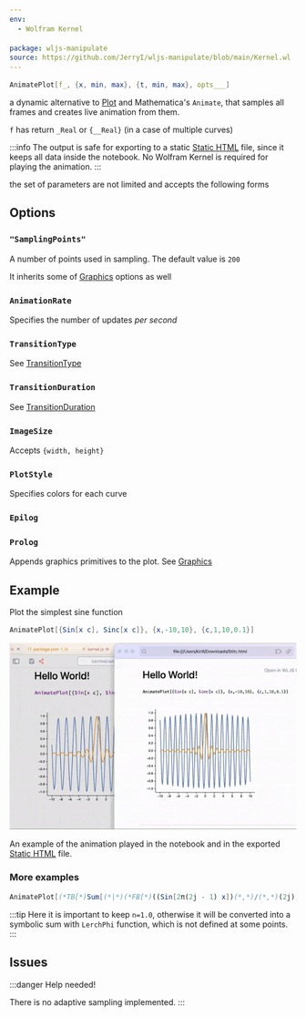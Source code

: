 ```yaml
---
env:
  - Wolfram Kernel

package: wljs-manipulate
source: https://github.com/JerryI/wljs-manipulate/blob/main/Kernel.wl
---
```

```mathematica
AnimatePlot[f_, {x, min, max}, {t, min, max}, opts___]
```

a dynamic alternative to [Plot](frontend/Reference/Plotting%20Functions/Plot.md) and Mathematica's `Animate`, that samples all frames and creates live animation from them.

`f` has return `_Real` or `{__Real}` (in a case of multiple curves)

:::info
The output is safe for exporting to a static [Static HTML](frontend/Exporting/Static%20HTML.md) file, since it keeps all data inside the notebook. No Wolfram Kernel is required for playing the animation.
:::

the set of parameters are not limited and accepts the following forms

## Options
### `"SamplingPoints"`
A number of points used in sampling. The default value is `200`

It inherits some of [Graphics](frontend/Reference/Graphics/Graphics.md) options as well

### `AnimationRate`
Specifies the number of updates *per second*

### `TransitionType`
See [TransitionType](frontend/Reference/Graphics/TransitionType.md)

### `TransitionDuration`
See [TransitionDuration](frontend/Reference/Graphics/TransitionDuration.md)

### `ImageSize`
Accepts `{width, height}`

### `PlotStyle`
Specifies colors for each curve

### `Epilog`
### `Prolog`
Appends graphics primitives to the plot. See [Graphics](frontend/Reference/Graphics/Graphics.md)

## Example
Plot the simplest sine function

```mathematica
AnimatePlot[{Sin[x c], Sinc[x c]}, {x,-10,10}, {c,1,10,0.1}]
```

![](./../../../StiticExport-ezgif.com-optimize.gif)

An example of the animation played in the notebook and in the exported [Static HTML](frontend/Exporting/Static%20HTML.md) file.

### More examples

```mathematica @
AnimatePlot[(*TB[*)Sum[(*|*)(*FB[*)((Sin[2π(2j - 1) x])(*,*)/(*,*)(2j))(*]FB*)(*|*), {(*|*)j(*|*),(*|*)1.0(*|*),(*|*)n(*|*)}](*|*)(*1:eJxTTMoPSmNiYGAoZgMSwaW5TvkVmYwgPguQCCkqTQUAeAcHBQ==*)(*]TB*), {x, -1,1}, {n, 1,30, 1}]
```

:::tip
Here it is important to keep `n=1.0`, otherwise it will be converted into a symbolic sum with `LerchPhi` function, which is not defined at some points.
:::

## Issues

:::danger
Help needed!

There is no adaptive sampling implemented.
:::